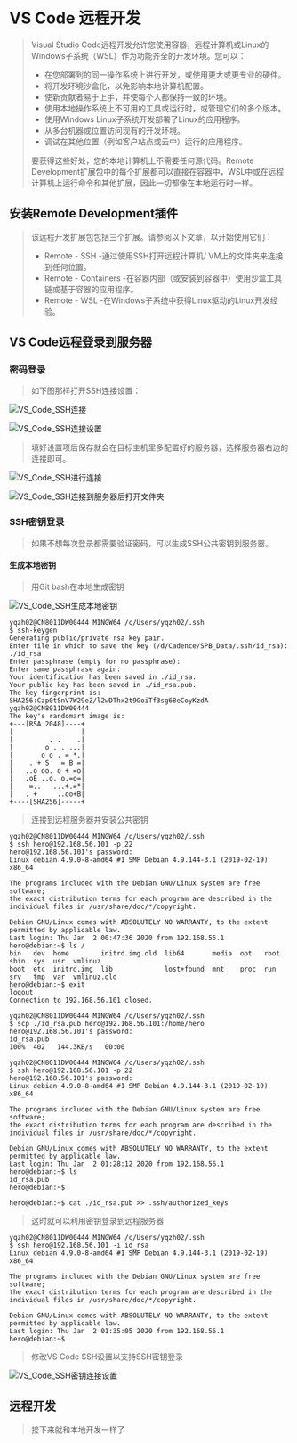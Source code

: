 # VS Code 远程开发

> Visual Studio Code远程开发允许您使用容器，远程计算机或Linux的Windows子系统（WSL）作为功能齐全的开发环境。您可以：
>
> * 在您部署到的同一操作系统上进行开发，或使用更大或更专业的硬件。
> * 将开发环境沙盒化，以免影响本地计算机配置。
> * 使新贡献者易于上手，并使每个人都保持一致的环境。
> * 使用本地操作系统上不可用的工具或运行时，或管理它们的多个版本。
> * 使用Windows Linux子系统开发部署了Linux的应用程序。
> * 从多台机器或位置访问现有的开发环境。
> * 调试在其他位置（例如客户站点或云中）运行的应用程序。
>
> 要获得这些好处，您的本地计算机上不需要任何源代码。Remote Development扩展包中的每个扩展都可以直接在容器中，WSL中或在远程计算机上运行命令和其他扩展，因此一切都像在本地运行时一样。

## 安装Remote Development插件

> 该远程开发扩展包包括三个扩展。请参阅以下文章，以开始使用它们：
>
> * Remote - SSH -通过使用SSH打开远程计算机/ VM上的文件夹来连接到任何位置。
> * Remote - Containers -在容器内部（或安装到容器中）使用沙盒工具链或基于容器的应用程序。
> * Remote - WSL -在Windows子系统中获得Linux驱动的Linux开发经验。

## VS Code远程登录到服务器

### 密码登录

> 如下图那样打开SSH连接设置：

![VS_Code_SSH连接](./assets/VS_Code_SSH连接.png)

![VS_Code_SSH连接设置](./assets/VS_Code_SSH连接设置.png)

> 填好设置项后保存就会在目标主机里多配置好的服务器，选择服务器右边的连接即可。

![VS_Code_SSH进行连接](./assets/VS_Code_SSH进行连接.png)

![VS_Code_SSH连接到服务器后打开文件夹](./assets/VS_Code_SSH连接到服务器后打开文件夹.png)

### SSH密钥登录

> 如果不想每次登录都需要验证密码，可以生成SSH公共密钥到服务器。

#### 生成本地密钥

> 用Git bash在本地生成密钥

![VS_Code_SSH生成本地密钥](./assets/VS_Code_SSH生成本地密钥.png)

```{.line-numbers highlight=[2]}
yqzh02@CN8011DW00444 MINGW64 /c/Users/yqzh02/.ssh
$ ssh-keygen
Generating public/private rsa key pair.
Enter file in which to save the key (/d/Cadence/SPB_Data/.ssh/id_rsa): ./id_rsa
Enter passphrase (empty for no passphrase):
Enter same passphrase again:
Your identification has been saved in ./id_rsa.
Your public key has been saved in ./id_rsa.pub.
The key fingerprint is:
SHA256:Czp0tSnV7W29eZ/l2wDThx2t9GoiTf3sg68eCoyKzdA yqzh02@CN8011DW00444
The key's randomart image is:
+---[RSA 2048]----+
|                 |
|         . .    .|
|        o . . ...|
|       o o . = *.|
|    . + S   = B =|
|   ..o oo. o + =o|
|   .oE ..o. o.=o=|
|    =..   ...+.=*|
|   . +     ..oo+B|
+----[SHA256]-----+

```

> 连接到远程服务器并安装公共密钥

``` {.line-numbers highlight=[2, 21, 26, 37， 41]}
yqzh02@CN8011DW00444 MINGW64 /c/Users/yqzh02/.ssh
$ ssh hero@192.168.56.101 -p 22
hero@192.168.56.101's password:
Linux debian 4.9.0-8-amd64 #1 SMP Debian 4.9.144-3.1 (2019-02-19) x86_64

The programs included with the Debian GNU/Linux system are free software;
the exact distribution terms for each program are described in the
individual files in /usr/share/doc/*/copyright.

Debian GNU/Linux comes with ABSOLUTELY NO WARRANTY, to the extent
permitted by applicable law.
Last login: Thu Jan  2 00:47:36 2020 from 192.168.56.1
hero@debian:~$ ls /
bin   dev  home        initrd.img.old  lib64       media  opt   root  sbin  sys  usr  vmlinuz
boot  etc  initrd.img  lib             lost+found  mnt    proc  run   srv   tmp  var  vmlinuz.old
hero@debian:~$ exit
logout
Connection to 192.168.56.101 closed.

yqzh02@CN8011DW00444 MINGW64 /c/Users/yqzh02/.ssh
$ scp ./id_rsa.pub hero@192.168.56.101:/home/hero
hero@192.168.56.101's password:
id_rsa.pub                                                               100%  402   144.3KB/s   00:00

yqzh02@CN8011DW00444 MINGW64 /c/Users/yqzh02/.ssh
$ ssh hero@192.168.56.101 -p 22
hero@192.168.56.101's password:
Linux debian 4.9.0-8-amd64 #1 SMP Debian 4.9.144-3.1 (2019-02-19) x86_64

The programs included with the Debian GNU/Linux system are free software;
the exact distribution terms for each program are described in the
individual files in /usr/share/doc/*/copyright.

Debian GNU/Linux comes with ABSOLUTELY NO WARRANTY, to the extent
permitted by applicable law.
Last login: Thu Jan  2 01:28:12 2020 from 192.168.56.1
hero@debian:~$ ls
id_rsa.pub
hero@debian:~$

hero@debian:~$ cat ./id_rsa.pub >> .ssh/authorized_keys

```

> 这时就可以利用密钥登录到远程服务器

``` {.line-numbers highlight=[2]}
yqzh02@CN8011DW00444 MINGW64 /c/Users/yqzh02/.ssh
$ ssh hero@192.168.56.101 -i id_rsa
Linux debian 4.9.0-8-amd64 #1 SMP Debian 4.9.144-3.1 (2019-02-19) x86_64

The programs included with the Debian GNU/Linux system are free software;
the exact distribution terms for each program are described in the
individual files in /usr/share/doc/*/copyright.

Debian GNU/Linux comes with ABSOLUTELY NO WARRANTY, to the extent
permitted by applicable law.
Last login: Thu Jan  2 01:35:05 2020 from 192.168.56.1
hero@debian:~$
```

> 修改VS Code SSH设置以支持SSH密钥登录

![VS_Code_SSH密钥连接设置](./assets/VS_Code_SSH密钥连接设置.png)

## 远程开发

> 接下来就和本地开发一样了
